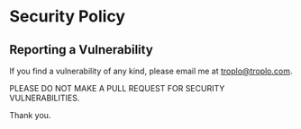 # Security Policy

## Reporting a Vulnerability

If you find a vulnerability of any kind, please email me
at [troplo@troplo.com](mailto:troplo@troplo.com).

PLEASE DO NOT MAKE A PULL REQUEST FOR SECURITY VULNERABILITIES.

Thank you.
